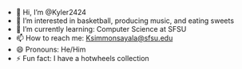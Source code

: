 - 👋 Hi, I’m @Kyler2424
- 👀 I’m interested in basketball, producing music, and eating sweets
- 🌱 I’m currently learning: Computer Science at SFSU
- 📫 How to reach me: Ksimmonsayala@sfsu.edu
- 😄 Pronouns: He/Him
- ⚡ Fun fact: I have a hotwheels collection

<!---
Kyler2424/Kyler2424 is a ✨ special ✨ repository because its `README.md` (this file) appears on your GitHub profile.
You can click the Preview link to take a look at your changes.
--->
